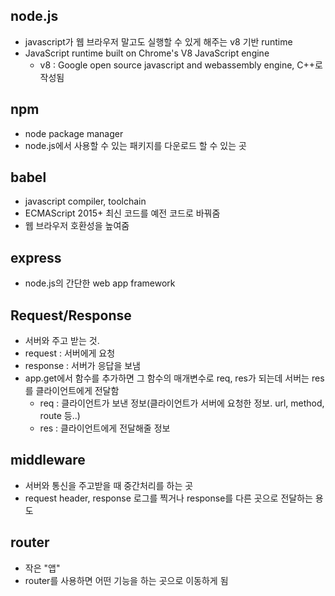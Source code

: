## node.js
- javascript가 웹 브라우저 말고도 실행할 수 있게 해주는 v8 기반 runtime
- JavaScript runtime built on Chrome's V8 JavaScript engine
    - v8 : Google open source javascript and webassembly engine, C++로 작성됨

## npm
- node package manager
- node.js에서 사용할 수 있는 패키지를 다운로드 할 수 있는 곳

## babel
- javascript compiler, toolchain
- ECMAScript 2015+ 최신 코드를 예전 코드로 바꿔줌
- 웹 브라우저 호환성을 높여줌

## express
- node.js의 간단한 web app framework

## Request/Response
- 서버와 주고 받는 것.
- request : 서버에게 요청
- response : 서버가 응답을 보냄
- app.get에서 함수를 추가하면 그 함수의 매개변수로 req, res가 되는데 서버는 res를 클라이언트에게 전달함
    - req : 클라이언트가 보낸 정보(클라이언트가 서버에 요청한 정보. url, method, route 등..)
    - res : 클라이언트에게 전달해줄 정보

## middleware
- 서버와 통신을 주고받을 때 중간처리를 하는 곳
- request header, response 로그를 찍거나 response를 다른 곳으로 전달하는 용도

## router
- 작은 "앱"
- router를 사용하면 어떤 기능을 하는 곳으로 이동하게 됨


